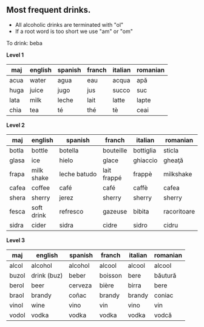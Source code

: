 ## Most frequent drinks.

* All alcoholic drinks are terminated with "ol"
* If a root word is too short we use "am" or "om"

To drink: beba

**Level 1**

maj     | english    |  spanish    | franch     |italian    | romanian
--------|------------|-------------|------------|-----------|-----------------
acua    | water      | agua        | eau        | acqua     | apă
huga    | juice      | jugo        | jus        | succo     | suc
lata    | milk       | leche       | lait       | latte     | lapte
chia    | tea        | té          | thé        | tè        | ceai

**Level 2**

maj     | english    |  spanish    | franch     |italian    | romanian
--------|------------|-------------|------------|-----------|-----------------
botla   | bottle     | botella     | bouteille  | bottiglia | sticla
glasa   | ice        | hielo       | glace      | ghiaccio  | gheaţă
frapa   | milk shake | leche batudo| lait frappé| frappè    | milkshake
cafea   | coffee     | café        | café       | caffè     | cafea
shera   | sherry     | jerez       | sherry     | sherry    | sherry
fesca   | soft drink | refresco    | gazeuse    | bibita    | racoritoare
sidra   | cider      | sidra       | cidre      | sidro     | cidru

**Level 3**

maj     | english    |  spanish    | franch     |italian    | romanian
--------|------------|-------------|------------|-----------|-----------------
alcol   | alcohol    | alcohol     | alcool     | alcool    | alcool
buzol   | drink (buz)| beber       | boisson    | bere      | băutură
berol   | beer       | cerveza     | bière      | birra     | bere
braol   | brandy     | coñac       | brandy     | brandy    | coniac
vinol   | wine       | vino        | vin        | vino      | vin
vodol   | vodka      | vodka       | vodka      | vodka     | vodcă
